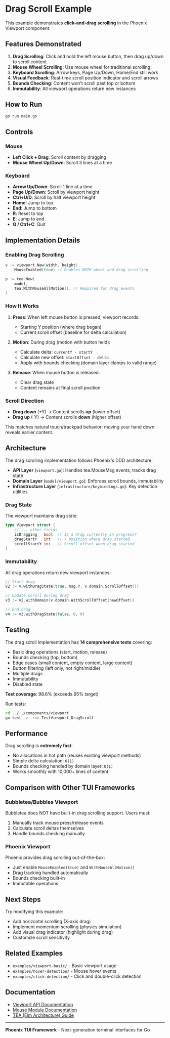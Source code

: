 # Drag Scroll Example

This example demonstrates **click-and-drag scrolling** in the Phoenix Viewport component.

## Features Demonstrated

1. **Drag Scrolling**: Click and hold the left mouse button, then drag up/down to scroll content
2. **Mouse Wheel Scrolling**: Use mouse wheel for traditional scrolling
3. **Keyboard Scrolling**: Arrow keys, Page Up/Down, Home/End still work
4. **Visual Feedback**: Real-time scroll position indicator and scroll arrows
5. **Bounds Checking**: Content won't scroll past top or bottom
6. **Immutability**: All viewport operations return new instances

## How to Run

```bash
go run main.go
```

## Controls

### Mouse
- **Left Click + Drag**: Scroll content by dragging
- **Mouse Wheel Up/Down**: Scroll 3 lines at a time

### Keyboard
- **Arrow Up/Down**: Scroll 1 line at a time
- **Page Up/Down**: Scroll by viewport height
- **Ctrl+U/D**: Scroll by half viewport height
- **Home**: Jump to top
- **End**: Jump to bottom
- **R**: Reset to top
- **E**: Jump to end
- **Q / Ctrl+C**: Quit

## Implementation Details

### Enabling Drag Scrolling

```go
v := viewport.New(width, height).
    MouseEnabled(true) // Enables BOTH wheel and drag scrolling

p := tea.New(
    model,
    tea.WithMouseAllMotion(), // Required for drag events
)
```

### How It Works

1. **Press**: When left mouse button is pressed, viewport records:
   - Starting Y position (where drag began)
   - Current scroll offset (baseline for delta calculation)

2. **Motion**: During drag (motion with button held):
   - Calculate delta: `currentY - startY`
   - Calculate new offset: `startOffset - delta`
   - Apply with bounds checking (domain layer clamps to valid range)

3. **Release**: When mouse button is released:
   - Clear drag state
   - Content remains at final scroll position

### Scroll Direction

- **Drag down** (+Y) → Content scrolls **up** (lower offset)
- **Drag up** (-Y) → Content scrolls **down** (higher offset)

This matches natural touch/trackpad behavior: moving your hand down reveals earlier content.

## Architecture

The drag scrolling implementation follows Phoenix's DDD architecture:

- **API Layer** (`viewport.go`): Handles tea.MouseMsg events, tracks drag state
- **Domain Layer** (`model/viewport.go`): Enforces scroll bounds, immutability
- **Infrastructure Layer** (`infrastructure/keybindings.go`): Key detection utilities

### Drag State

The viewport maintains drag state:
```go
type Viewport struct {
    // ... other fields
    isDragging   bool  // Is a drag currently in progress?
    dragStartY   int   // Y position where drag started
    scrollStartY int   // Scroll offset when drag started
}
```

### Immutability

All drag operations return new viewport instances:
```go
// Start drag
v2 := v.withDragState(true, msg.Y, v.domain.ScrollOffset())

// Update scroll during drag
v3 := v2.withDomain(v.domain.WithScrollOffset(newOffset))

// End drag
v4 := v3.withDragState(false, 0, 0)
```

## Testing

The drag scroll implementation has **14 comprehensive tests** covering:

- Basic drag operations (start, motion, release)
- Bounds checking (top, bottom)
- Edge cases (small content, empty content, large content)
- Button filtering (left only, not right/middle)
- Multiple drags
- Immutability
- Disabled state

**Test coverage**: 98.6% (exceeds 95% target)

Run tests:
```bash
cd ../../components/viewport
go test -v -run TestViewport_DragScroll
```

## Performance

Drag scrolling is **extremely fast**:
- No allocations in hot path (reuses existing viewport methods)
- Simple delta calculation: `O(1)`
- Bounds checking handled by domain layer: `O(1)`
- Works smoothly with 10,000+ lines of content

## Comparison with Other TUI Frameworks

### Bubbletea/Bubbles Viewport

Bubbletea does NOT have built-in drag scrolling support. Users must:
1. Manually track mouse press/release events
2. Calculate scroll deltas themselves
3. Handle bounds checking manually

### Phoenix Viewport

Phoenix provides drag scrolling out-of-the-box:
- Just enable `MouseEnabled(true)` and `WithMouseAllMotion()`
- Drag tracking handled automatically
- Bounds checking built-in
- Immutable operations

## Next Steps

Try modifying this example:
- Add horizontal scrolling (X-axis drag)
- Implement momentum scrolling (physics simulation)
- Add visual drag indicator (highlight during drag)
- Customize scroll sensitivity

## Related Examples

- `examples/viewport-basic/` - Basic viewport usage
- `examples/hover-detection/` - Mouse hover events
- `examples/click-detection/` - Click and double-click detection

## Documentation

- [Viewport API Documentation](../../components/viewport/README.md)
- [Mouse Module Documentation](../../mouse/README.md)
- [TEA (Elm Architecture) Guide](../../tea/README.md)

---

**Phoenix TUI Framework** - Next-generation terminal interfaces for Go

